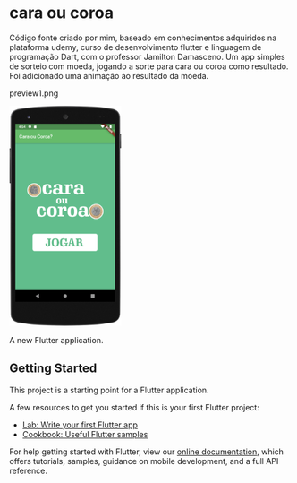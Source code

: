# cara ou coroa

Código fonte criado por mim, baseado em conhecimentos adquiridos na plataforma udemy, curso de desenvolvimento flutter e linguagem de programação Dart, com o professor Jamilton Damasceno.
Um app simples de sorteio com moeda, jogando a sorte para cara ou coroa como resultado.
Foi adicionado uma animação ao resultado da moeda.

preview1.png

<p>
<img src= "preview1.png" width= "200" \>

</p>


A new Flutter application.
## Getting Started

This project is a starting point for a Flutter application.

A few resources to get you started if this is your first Flutter project:

- [Lab: Write your first Flutter app](https://flutter.dev/docs/get-started/codelab)
- [Cookbook: Useful Flutter samples](https://flutter.dev/docs/cookbook)

For help getting started with Flutter, view our
[online documentation](https://flutter.dev/docs), which offers tutorials,
samples, guidance on mobile development, and a full API reference.
